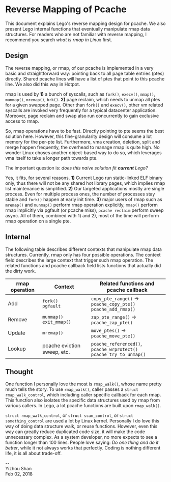 # Reverse Mapping of Pcache

This document explains Lego's reverse mapping design for pcache. We also present Lego internal functions that eventually manipulate rmap data structures.
For readers who are not familiar with reverse mapping, I recommend you search _what is rmap in Linux_ first.

## Design
The reverse mapping, or rmap, of our pcache is implemented in a very basic and
straightforward way: pointing back to all page table entries (ptes) directly.
Shared pcache lines will have a list of ptes that point to this pcache line.
We also did this way in Hotpot.

rmap is used by __1)__ a bunch of syscalls, such as `fork()`, `execv()`, `mmap()`,
`munmap()`, `mremap()`, `brk()`. __2)__ page reclaim, which needs to unmap all ptes for a
given swapped page. Other than `fork()` and `execv()`, other vm related syscalls
are invoked very frequently for a typical datacenter application. Moreover, page
reclaim and swap also run concurrently to gain exclusive access to rmap.

So, rmap operations have to be fast. Directly pointing to pte seems the best
solution here. However, this fine-granularity design will consume a lot memory
for the per-pte list.
Furthermore, vma creation, deletion, split and merge happen frequently, the overhead
to manage rmap is quite high. No wonder Linux choses another object-based way to do so,
which leverages vma itself to take a longer path towards pte.

The important question is: *does this naive solution fit __current__ Lego?*

Yes, it fits, for several reasons. __1)__ Current Lego run static-linked ELF binary only,
thus there will not be any shared hot library pages, which implies rmap list maintenance
is simplified. __2)__ Our targeted applications
mostly are single process. Even for multiple process ones, the number of processes
stay stable and `fork()` happen at early init time. __3)__ major users of rmap such
as `mremap()` and `munmap()`  perform rmap operation explicitly, `mmap()` perform
rmap implicitly via pgfault (or pcache miss), `pcache reclaim` perform sweep async.
All of them, combined with 1) and 2), most of the time will perform rmap operation
on a single pte.

## Internal

The following table describes different contexts that manipulate rmap data structures. Currently, rmap only has four possible operations. The context field describes the large context that trigger such rmap operation. The related functions and pcache callback field lists functions that actually did the dirty work.

| rmap operation | Context | Related functions and pcache callback |
|-|-|-|
| Add | `fork()` <br>`pgfault` | `copy_pte_range()` -> `pcache_copy_pte()` <br> `pcache_add_rmap()`|
| Remove | `munmap()` <br> `exit_mmap()` | `zap_pte_range()` -> `pcache_zap_pte()`|
| Update | `mremap()`| `move_ptes()` -> `pcache_move_pte()`|
| Lookup | pcache eviction sweep, etc.| `pcache_referenced()`, `pcache_wrprotect()` <br> `pcache_try_to_unmap()` |

## Thought

One function I personally love the most is `rmap_walk()`, whose name pretty much tells the story. To use `rmap_walk()`, caller passes a `struct rmap_walk_control`, which including caller specific callback for each rmap. This function also isolates the specific data structures used by rmap from various callers. In Lego, a lot pcache functions are built upon `rmap_walk()`.

`struct rmap_walk_control`, or `struct scan_control`, or `struct something_control` are used a lot by Linux kernel. Personally I do love this way of doing data structure walk, or reuse functions. However, even this way can greatly reduce duplicated code size, it will make the code unnecessary complex. As a system developer, no more expects to see a function longer than 100 lines. People love saying: *Do one thing and do it better*, while it not always works that perfectly. Coding is nothing different life, it is all about trade-off.

--  
Yizhou Shan  
Feb 02, 2018
